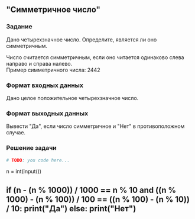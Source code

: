 ## "Симметричное число"

### Задание

Дано четырехзначное число. Определите, является ли оно симметричным.

Число считается симметричным, если оно читается одинаково слева направо и справа налево. \
Пример симметричного числа: 2442

### Формат входных данных

Дано целое положительное четырехзначное число.

### Формат выходных данных

Вывести "Да", если число симметричное и "Нет" в противоположном случае.

### Решение задачи

```python
# TODO: you code here...
```
n = int(input())

if (n - (n % 1000)) / 1000 == n % 10 and ((n % 1000) - (n % 100)) / 100 == ((n % 100) - (n % 10)) / 10:
    print("Да")
else:
    print("Нет")
---

